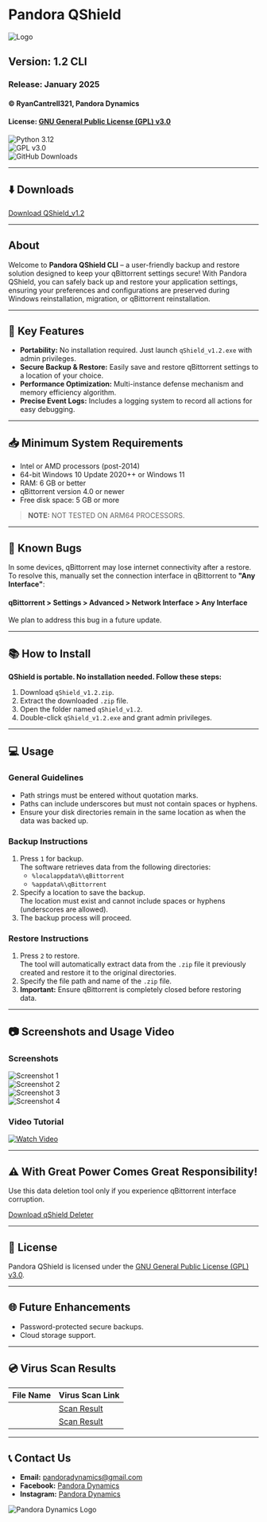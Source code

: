 # Pandora QShield

![Logo](https://i.ibb.co.com/VYr8X9p/Logo.png)

## Version: 1.2 CLI  
### Release: January 2025  
#### © RyanCantrell321, Pandora Dynamics  
#### License: [GNU General Public License (GPL) v3.0](https://www.gnu.org/licenses/gpl-3.0.html)

![Python 3.12](https://img.shields.io/badge/python-3.12-darkgreen)  
![GPL v3.0](https://img.shields.io/badge/GPL-v3.0-orangered)  
![GitHub Downloads](https://img.shields.io/github/downloads/ryancantrell321/QShield_v1.2_CLI/total)

---

## ⬇️ Downloads
[Download QShield_v1.2](https://github.com/ryancantrell321/QShield_v1.2_CLI/releases)

---

## About

Welcome to **Pandora QShield CLI** – a user-friendly backup and restore solution designed to keep your qBittorrent settings secure! With Pandora QShield, you can safely back up and restore your application settings, ensuring your preferences and configurations are preserved during Windows reinstallation, migration, or qBittorrent reinstallation.

---

## 🎯 Key Features
- **Portability:** No installation required. Just launch `qShield_v1.2.exe` with admin privileges.
- **Secure Backup & Restore:** Easily save and restore qBittorrent settings to a location of your choice.
- **Performance Optimization:** Multi-instance defense mechanism and memory efficiency algorithm.
- **Precise Event Logs:** Includes a logging system to record all actions for easy debugging.

---

## 📥 Minimum System Requirements
- Intel or AMD processors (post-2014)
- 64-bit Windows 10 Update 2020++ or Windows 11
- RAM: 6 GB or better
- qBittorrent version 4.0 or newer
- Free disk space: 5 GB or more

> **NOTE:** NOT TESTED ON ARM64 PROCESSORS.

---

## 🐞 Known Bugs
In some devices, qBittorrent may lose internet connectivity after a restore. To resolve this, manually set the connection interface in qBittorrent to **"Any Interface"**:  

#### qBittorrent > Settings > Advanced > Network Interface > Any Interface


We plan to address this bug in a future update.

---

## 📚 How to Install
**QShield is portable. No installation needed. Follow these steps:**
1. Download `qShield_v1.2.zip`.
2. Extract the downloaded `.zip` file.
3. Open the folder named `qShield_v1.2`.
4. Double-click `qShield_v1.2.exe` and grant admin privileges.

---

## 💻 Usage

### General Guidelines
- Path strings must be entered without quotation marks.  
- Paths can include underscores but must not contain spaces or hyphens.  
- Ensure your disk directories remain in the same location as when the data was backed up.

### Backup Instructions
1. Press `1` for backup.  
   The software retrieves data from the following directories:  
   - `%localappdata%\qBittorrent`
   - `%appdata%\qBittorrent`
2. Specify a location to save the backup.  
   The location must exist and cannot include spaces or hyphens (underscores are allowed).
3. The backup process will proceed.

### Restore Instructions
1. Press `2` to restore.  
   The tool will automatically extract data from the `.zip` file it previously created and restore it to the original directories.
2. Specify the file path and name of the `.zip` file.
3. **Important:** Ensure qBittorrent is completely closed before restoring data.

---

## 📷 Screenshots and Usage Video

### Screenshots
![Screenshot 1](https://i.ibb.co.com/BLchYdC/Picture1.png)  
![Screenshot 2](https://i.ibb.co.com/SmK2HfP/Picture2.png)  
![Screenshot 3](https://i.ibb.co.com/xh7Ht7Q/Picture3.png)  
![Screenshot 4](https://i.ibb.co.com/YNsch2T/Picture4.png)

### Video Tutorial
[![Watch Video](https://i.ibb.co.com/BLchYdC/Picture1.png)](https://www.youtube.com/watch?v=mZEZTqEct68)

---

## ⚠️ With Great Power Comes Great Responsibility!
Use this data deletion tool only if you experience qBittorrent interface corruption.  

[Download qShield Deleter](https://github.com/ryancantrell321/qShield_Deleter/releases/)

---

## 📑 License
Pandora QShield is licensed under the [GNU General Public License (GPL) v3.0](https://www.gnu.org/licenses/gpl-3.0.html).

---

## 🌐 Future Enhancements
- Password-protected secure backups.
- Cloud storage support.

---

## 💿 Virus Scan Results
| File Name | Virus Scan Link                                                                 |
|----------|---------------------------------------------------------------------------------|
|          | [Scan Result](https://virusscan.jotti.org/en-US/filescanjob/7sehuf5uhf)         |
|          | [Scan Result](https://virusscan.jotti.org/en-US/filescanjob/quwkgxe18f)         |

---

## 📞 Contact Us
- **Email:** [pandoradynamics@gmail.com](mailto:pandoradynamics@gmail.com)  
- **Facebook:** [Pandora Dynamics](https://facebook.com/pandoradynamics22)  
- **Instagram:** [Pandora Dynamics](https://instagram.com/pandoradynamics22)  

![Pandora Dynamics Logo](https://i.ibb.co.com/gTnpSd6/Pandora-Dynamics-Logo-5-1.png)
